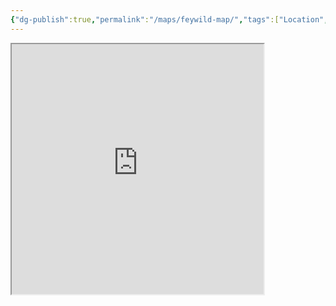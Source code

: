 ```yaml
---
{"dg-publish":true,"permalink":"/maps/feywild-map/","tags":["Location","map"]}
---
```



<iframe src="https://ruetooo.github.io/leaflet-map-simple/feywildMap" width=80% height="400"></iframe>